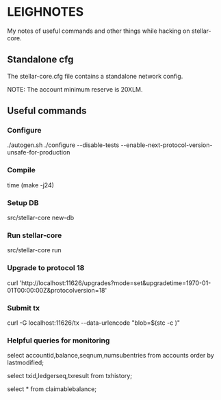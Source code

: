 # LEIGHNOTES

My notes of useful commands and other things while hacking on stellar-core.

## Standalone cfg

The stellar-core.cfg file contains a standalone network config.

NOTE: The account minimum reserve is 20XLM.

## Useful commands

### Configure

./autogen.sh
./configure --disable-tests --enable-next-protocol-version-unsafe-for-production

### Compile

time (make -j24)

### Setup DB

src/stellar-core new-db

### Run stellar-core

src/stellar-core run

### Upgrade to protocol 18

curl 'http://localhost:11626/upgrades?mode=set&upgradetime=1970-01-01T00:00:00Z&protocolversion=18'

### Submit tx

curl -G localhost:11626/tx --data-urlencode "blob=$(stc -c <stc-tx-file>)"

### Helpful queries for monitoring

select accountid,balance,seqnum,numsubentries from accounts order by lastmodified;

select txid,ledgerseq,txresult from txhistory;

select * from claimablebalance;
